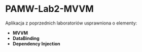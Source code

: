 # PAMW-Lab2-MVVM
Aplikacja z poprzednich laboratoriów usprawniona o elementy: 
- **MVVM**
- **DataBinding**
- **Dependency Injection**

